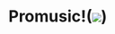 # Promusic!(<img src="https://github.com/RashadMa/React-promusic.az/assets/87971037/974958b0-53e2-4159-83fe-4086a222632a" />)
